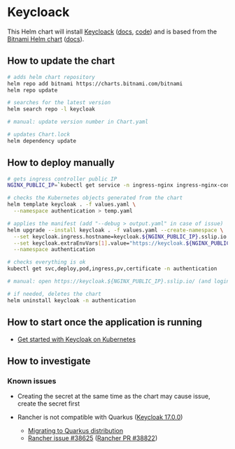 # Keycloack

This Helm chart will install [Keycloack](https://www.keycloak.org/) ([docs](https://www.keycloak.org/documentation), [code](https://github.com/keycloak/keycloak))
and is based from the [Bitnami Helm chart](https://bitnami.com/stack/keycloak/helm) ([docs]((https://github.com/bitnami/charts/tree/main/bitnami/keycloak))).

## How to update the chart

```bash
# adds helm chart repository
helm repo add bitnami https://charts.bitnami.com/bitnami
helm repo update

# searches for the latest version
helm search repo -l keycloak

# manual: update version number in Chart.yaml

# updates Chart.lock
helm dependency update
```

## How to deploy manually

```bash
# gets ingress controller public IP
NGINX_PUBLIC_IP=`kubectl get service -n ingress-nginx ingress-nginx-controller --output jsonpath='{.status.loadBalancer.ingress[0].ip}'`

# checks the Kubernetes objects generated from the chart
helm template keycloak . -f values.yaml \
  --namespace authentication > temp.yaml

# applies the manifest (add "--debug > output.yaml" in case of issue)
helm upgrade --install keycloak . -f values.yaml --create-namespace \
  --set keycloak.ingress.hostname=keycloak.${NGINX_PUBLIC_IP}.sslip.io \
  --set keycloak.extraEnvVars[1].value="https://keycloak.${NGINX_PUBLIC_IP}.sslip.io/auth/" \
  --namespace authentication

# checks everything is ok
kubectl get svc,deploy,pod,ingress,pv,certificate -n authentication

# manual: open https://keycloak.${NGINX_PUBLIC_IP}.sslip.io/ (and login with user/Admin1234)

# if needed, deletes the chart
helm uninstall keycloak -n authentication
```

## How to start once the application is running

* [Get started with Keycloak on Kubernetes](https://www.keycloak.org/getting-started/getting-started-kube)

## How to investigate

### Known issues

* Creating the secret at the same time as the chart may cause issue, create the secret first

* Rancher is not compatible with Quarkus ([Keycloak 17.0.0](https://www.keycloak.org/2022/02/keycloak-1700-released.html))
  * [Migrating to Quarkus distribution](https://www.keycloak.org/migration/migrating-to-quarkus)
  * [Rancher issue #38625](https://github.com/rancher/rancher/issues/38625) ([Rancher PR #38822](https://github.com/rancher/rancher/pull/38822))

